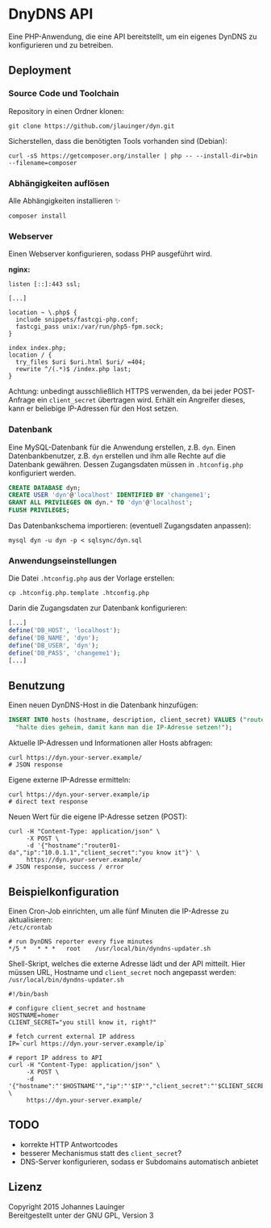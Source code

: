 # DnyDNS API

Eine PHP-Anwendung, die eine API bereitstellt, um ein eigenes DynDNS zu konfigurieren und zu betreiben.

## Deployment

### Source Code und Toolchain

Repository in einen Ordner klonen:

```shell
git clone https://github.com/jlauinger/dyn.git
```

Sicherstellen, dass die benötigten Tools vorhanden sind (Debian):

```shell
curl -sS https://getcomposer.org/installer | php -- --install-dir=bin --filename=composer
```

### Abhängigkeiten auflösen

Alle Abhängigkeiten installieren :sparkles:

```shell
composer install
```

### Webserver

Einen Webserver konfigurieren, sodass PHP ausgeführt wird.

**nginx:**

```
listen [::]:443 ssl;

[...]

location ~ \.php$ {
  include snippets/fastcgi-php.conf;
  fastcgi_pass unix:/var/run/php5-fpm.sock;
}

index index.php;
location / {
  try_files $uri $uri.html $uri/ =404;
  rewrite ^/(.*)$ /index.php last;
}
```

Achtung: unbedingt ausschließlich HTTPS verwenden, da bei jeder POST-Anfrage ein `client_secret` übertragen wird. Erhält ein Angreifer dieses, kann er beliebige IP-Adressen für den Host setzen.

### Datenbank

Eine MySQL-Datenbank für die Anwendung erstellen, z.B. `dyn`. Einen Datenbankbenutzer, z.B. `dyn` erstellen und ihm alle Rechte auf die Datenbank gewähren. Dessen Zugangsdaten müssen in `.htconfig.php` konfiguriert werden.

```sql
CREATE DATABASE dyn;
CREATE USER 'dyn'@'localhost' IDENTIFIED BY 'changeme1';
GRANT ALL PRIVILEGES ON dyn.* TO 'dyn'@'localhost';
FLUSH PRIVILEGES;
```

Das Datenbankschema importieren: (eventuell Zugangsdaten anpassen):

```shell
mysql dyn -u dyn -p < sqlsync/dyn.sql
```

### Anwendungseinstellungen

Die Datei `.htconfig.php` aus der Vorlage erstellen:

```shell
cp .htconfig.php.template .htconfig.php
```

Darin die Zugangsdaten zur Datenbank konfigurieren:

```php
[...]
define('DB_HOST', 'localhost');
define('DB_NAME', 'dyn');
define('DB_USER', 'dyn');
define('DB_PASS', 'changeme1');
[...]
```


## Benutzung

Einen neuen DynDNS-Host in die Datenbank hinzufügen:

```sql
INSERT INTO hosts (hostname, description, client_secret) VALUES ("router01-da", "Router in Darmstadt", \
  "halte dies geheim, damit kann man die IP-Adresse setzen!");
```

Aktuelle IP-Adressen und Informationen aller Hosts abfragen:

```shell
curl https://dyn.your-server.example/
# JSON response
```

Eigene externe IP-Adresse ermitteln:

```shell
curl https://dyn.your-server.example/ip
# direct text response
```

Neuen Wert für die eigene IP-Adresse setzen (POST):

```
curl -H "Content-Type: application/json" \
     -X POST \
     -d '{"hostname":"router01-da","ip":"10.0.1.1","client_secret":"you know it"}' \
     https://dyn.your-server.example/
# JSON response, success / error
```


## Beispielkonfiguration

Einen Cron-Job einrichten, um alle fünf Minuten die IP-Adresse zu aktualisieren:  
`/etc/crontab`

```
# run DynDNS reporter every five minutes
*/5 *   * * *   root    /usr/local/bin/dyndns-updater.sh
```

Shell-Skript, welches die externe Adresse lädt und der API mitteilt. Hier müssen URL, Hostname und `client_secret` noch angepasst werden:  
`/usr/local/bin/dyndns-updater.sh`

```
#!/bin/bash

# configure client_secret and hostname
HOSTNAME=homer
CLIENT_SECRET="you still know it, right?"

# fetch current external IP address
IP=`curl https://dyn.your-server.example/ip`

# report IP address to API
curl -H "Content-Type: application/json" \
     -X POST \
     -d '{"hostname":"'$HOSTNAME'","ip":"'$IP'","client_secret":"'$CLIENT_SECRET'"}' \
     https://dyn.your-server.example/
```


## TODO

 * korrekte HTTP Antwortcodes
 * besserer Mechanismus statt des `client_secret`?
 * DNS-Server konfigurieren, sodass er Subdomains automatisch anbietet


## Lizenz

Copyright 2015 Johannes Lauinger  
Bereitgestellt unter der GNU GPL, Version 3
